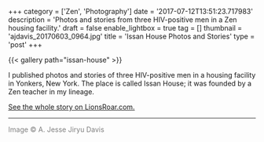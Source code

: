 +++
category = ['Zen', 'Photography']
date = '2017-07-12T13:51:23.717983'
description = 'Photos and stories from three HIV-positive men in a Zen housing facility.'
draft = false
enable_lightbox = true
tag = []
thumbnail = 'ajdavis_20170603_0964.jpg'
title = 'Issan House Photos and Stories'
type = 'post'
+++

{{< gallery path="issan-house" >}}

I published photos and stories of three HIV-positive men in a housing facility in Yonkers, New York. The place is called Issan House; it was founded by a Zen teacher in my lineage.

[See the whole story on LionsRoar.com.](https://www.lionsroar.com/ive-got-friends-here-stories-from-issan-house/)

***

<span style="color: gray">Image &copy; A. Jesse Jiryu Davis</span>
